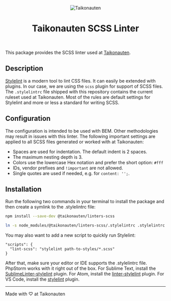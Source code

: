 <p align="center">
  <img src="https://i.imgur.com/dV1aZjJ.png" title="Taikonauten">
</p>

<h1 align="center">Taikonauten SCSS Linter</h1>

<p>&nbsp;</p>

This package provides the SCSS linter used at [Taikonauten](https://taikonauten.com).

## Description

[Stylelint](https://stylelint.io/) is a modern tool to lint CSS files. It can easily be extended with plugins. In our case, we are using the `scss` plugin for support of SCSS files. The `.stylelintrc` file shipped with this repository contains the current ruleset used at Taikonauten. Most of the rules are default settings for Stylelint and more or less a standard for writing SCSS.

## Configuration

The configuration is intended to be used with BEM. Other methodologies may result in issues with this linter.
The following important settings are applied to all SCSS files generated or worked with at Taikonauten:

* Spaces are used for indentation. The default indent is 2 spaces.
* The maximum nesting depth is 3.
* Colors use the lowercase Hex notation and prefer the short option: `#fff`
* IDs, vendor prefixes and `!important` are not allowed.
* Single quotes are used if needed, e.g. for `content: '';`.

## Installation

Run the following two commands in your terminal to install the package and then create a symlink to the .stylelintrc file:

```bash
npm install --save-dev @taikonauten/linters-scss

ln -s node_modules/@taikonauten/linters-scss/.stylelintrc .stylelintrc
```

You may also want to add a new script to quickly run Stylelint:

```
"scripts": {
  "lint-scss": "stylelint path-to-styles/*.scss"
}
```

After that, make sure your editor or IDE supports the .stylelintrc file. PhpStorm works with it right out of the box.
For Sublime Text, install the [SublimeLinter-stylelint](https://github.com/SublimeLinter/SublimeLinter-stylelint) plugin.
For Atom, install the [linter-stylelint](https://atom.io/packages/linter-stylelint) plugin.
For VS Code, install the [stylelint](https://marketplace.visualstudio.com/items?itemName=stylelint.vscode-stylelint) plugin.

---

Made with ♡ at Taikonauten
